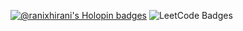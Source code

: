[![@ranixhirani's Holopin badges](https://holopin.me/ranixhirani)](https://holopin.io/@ranixhirani)
![LeetCode Badges](https://leetcode-badge-showcase.vercel.app/api?username=RaniHirani)
